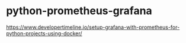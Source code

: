 # python-prometheus-grafana

https://www.developertimeline.io/setup-grafana-with-prometheus-for-python-projects-using-docker/
